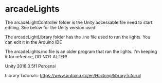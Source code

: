 # arcadeLights
The arcadeLightController folder is the Unity accessable file need to start editing. See below for the Unity version used

The arcadeLightLibrary folder has the .ino file used to run the lights. You can edit it in the Arduino IDE

The arcadeLights.ino file is an older program that ran the lights. I'm keeping it for refrence, DO NOT ALTER!

Unity 2018.3.5f1 Perosnal

Library Tutorials:
https://www.arduino.cc/en/Hacking/libraryTutorial
